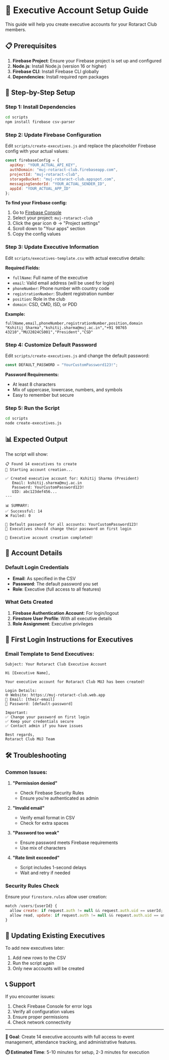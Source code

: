 # 🎯 Executive Account Setup Guide

This guide will help you create executive accounts for your Rotaract Club members.

## 📋 Prerequisites

1. **Firebase Project**: Ensure your Firebase project is set up and configured
2. **Node.js**: Install Node.js (version 16 or higher)
3. **Firebase CLI**: Install Firebase CLI globally
4. **Dependencies**: Install required npm packages

## 🚀 Step-by-Step Setup

### Step 1: Install Dependencies
```bash
cd scripts
npm install firebase csv-parser
```

### Step 2: Update Firebase Configuration
Edit `scripts/create-executives.js` and replace the placeholder Firebase config with your actual values:

```javascript
const firebaseConfig = {
  apiKey: "YOUR_ACTUAL_API_KEY",
  authDomain: "muj-rotaract-club.firebaseapp.com",
  projectId: "muj-rotaract-club",
  storageBucket: "muj-rotaract-club.appspot.com",
  messagingSenderId: "YOUR_ACTUAL_SENDER_ID",
  appId: "YOUR_ACTUAL_APP_ID"
};
```

**To find your Firebase config:**
1. Go to [Firebase Console](https://console.firebase.google.com/)
2. Select your project: `muj-rotaract-club`
3. Click the gear icon ⚙️ → "Project settings"
4. Scroll down to "Your apps" section
5. Copy the config values

### Step 3: Update Executive Information
Edit `scripts/executives-template.csv` with actual executive details:

**Required Fields:**
- `fullName`: Full name of the executive
- `email`: Valid email address (will be used for login)
- `phoneNumber`: Phone number with country code
- `registrationNumber`: Student registration number
- `position`: Role in the club
- `domain`: CSD, CMD, ISD, or PDD

**Example:**
```csv
fullName,email,phoneNumber,registrationNumber,position,domain
"Kshitij Sharma","kshitij.sharma@muj.ac.in","+91 98765 43210","MUJ2024CS001","President","CSD"
```

### Step 4: Customize Default Password
Edit `scripts/create-executives.js` and change the default password:

```javascript
const DEFAULT_PASSWORD = "YourCustomPassword123!";
```

**Password Requirements:**
- At least 8 characters
- Mix of uppercase, lowercase, numbers, and symbols
- Easy to remember but secure

### Step 5: Run the Script
```bash
cd scripts
node create-executives.js
```

## 📊 Expected Output

The script will show:
```
📋 Found 14 executives to create
🚀 Starting account creation...

✅ Created executive account for: Kshitij Sharma (President)
   Email: kshitij.sharma@muj.ac.in
   Password: YourCustomPassword123!
   UID: abc123def456...
---

📊 SUMMARY:
✅ Successful: 14
❌ Failed: 0

🔐 Default password for all accounts: YourCustomPassword123!
📧 Executives should change their password on first login

🎉 Executive account creation completed!
```

## 🔐 Account Details

### Default Login Credentials
- **Email**: As specified in the CSV
- **Password**: The default password you set
- **Role**: Executive (full access to all features)

### What Gets Created
1. **Firebase Authentication Account**: For login/logout
2. **Firestore User Profile**: With all executive details
3. **Role Assignment**: Executive privileges

## 📱 First Login Instructions for Executives

### Email Template to Send Executives:
```
Subject: Your Rotaract Club Executive Account

Hi [Executive Name],

Your executive account for Rotaract Club MUJ has been created!

Login Details:
🌐 Website: https://muj-rotaract-club.web.app
📧 Email: [their-email]
🔐 Password: [default-password]

Important:
✅ Change your password on first login
✅ Keep your credentials secure
✅ Contact admin if you have issues

Best regards,
Rotaract Club MUJ Team
```

## 🛠️ Troubleshooting

### Common Issues:

1. **"Permission denied"**
   - Check Firebase Security Rules
   - Ensure you're authenticated as admin

2. **"Invalid email"**
   - Verify email format in CSV
   - Check for extra spaces

3. **"Password too weak"**
   - Ensure password meets Firebase requirements
   - Use mix of characters

4. **"Rate limit exceeded"**
   - Script includes 1-second delays
   - Wait and retry if needed

### Security Rules Check
Ensure your `firestore.rules` allow user creation:

```javascript
match /users/{userId} {
  allow create: if request.auth != null && request.auth.uid == userId;
  allow read, update: if request.auth != null && request.auth.uid == userId;
}
```

## 🔄 Updating Existing Executives

To add new executives later:
1. Add new rows to the CSV
2. Run the script again
3. Only new accounts will be created

## 📞 Support

If you encounter issues:
1. Check Firebase Console for error logs
2. Verify all configuration values
3. Ensure proper permissions
4. Check network connectivity

---

**🎯 Goal**: Create 14 executive accounts with full access to event management, attendance tracking, and administrative features.

**⏱️ Estimated Time**: 5-10 minutes for setup, 2-3 minutes for execution

